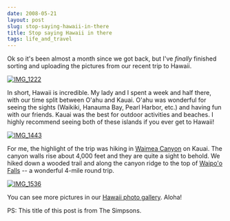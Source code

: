 ```yaml
---
date: 2008-05-21
layout: post
slug: stop-saying-hawaii-in-there
title: Stop saying Hawaii in there
tags: life_and_travel
---
```


Ok so it's been almost a month since we got back, but I've _finally_ finished sorting and uploading the pictures from our recent trip to Hawaii.



[![IMG_1222](http://farm4.static.flickr.com/3135/2512445376_707d5188aa.jpg)](http://www.flickr.com/photos/geldmacher/2512445376/)



In short, Hawaii is incredible. My lady and I spent a week and half there, with our time split between O'ahu and Kauai. O'ahu was wonderful for seeing the sights (Waikiki, Hanauma Bay, Pearl Harbor, etc.) and having fun with our friends. Kauai was the best for outdoor activities and beaches. I highly recommend seeing both of these islands if you ever get to Hawaii!



[![IMG_1443](http://farm3.static.flickr.com/2408/2511648135_3a94295baf.jpg)](http://www.flickr.com/photos/geldmacher/2511648135/)



For me, the highlight of the trip was hiking in [Waimea Canyon](http://en.wikipedia.org/wiki/Waimea_Canyon) on Kauai. The canyon walls rise about 4,000 feet and they are quite a sight to behold. We hiked down a wooded trail and along the canyon ridge to the top of [Waipo'o Falls](http://www.waterfallswest.com/waterfall.php?id=168) -- a wonderful 4-mile round trip.



[![IMG_1536](http://farm3.static.flickr.com/2180/2511673075_b79cc127ae.jpg)](http://www.flickr.com/photos/geldmacher/2511673075/)



You can see more pictures in our [Hawaii photo gallery](http://www.flickr.com/photos/geldmacher/sets/72157605182901204/). Aloha!

PS: This title of this post is from The Simpsons.
